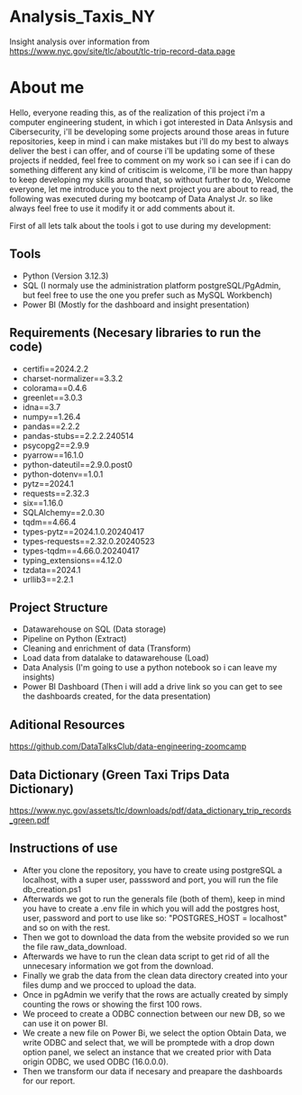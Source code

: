 # Analysis_Taxis_NY
Insight analysis over information from https://www.nyc.gov/site/tlc/about/tlc-trip-record-data.page

# About me
Hello, everyone reading this, as of the realization of this project i'm a computer engineering student, in which i got interested in Data Anlsysis and Cibersecurity, i'll be developing some projects around those areas in future repositories, keep in mind i can make mistakes but i'll do my best to always deliver the best i can offer, and of course i'll be updating some of these projects if nedded, feel free to comment on my work so i can see if i can do something different any kind of critiscim is welcome, i'll be more than happy to keep developing my skills around that, so without further to do, Welcome everyone, let me introduce you to the next project you are about to read, the following was executed during my bootcamp of Data Analyst Jr. so like always feel free to use it modify it or add comments about it.

First of all lets talk about the tools i got to use during my development:

## Tools
* Python (Version 3.12.3)
* SQL (I normaly use the administration platform postgreSQL/PgAdmin, but feel free to use the one you prefer such as MySQL Workbench)
* Power BI (Mostly for the dashboard and insight presentation)

## Requirements (Necesary libraries to run the code)
* certifi==2024.2.2
* charset-normalizer==3.3.2
* colorama==0.4.6
* greenlet==3.0.3
* idna==3.7
* numpy==1.26.4
* pandas==2.2.2
* pandas-stubs==2.2.2.240514
* psycopg2==2.9.9
* pyarrow==16.1.0
* python-dateutil==2.9.0.post0
* python-dotenv==1.0.1
* pytz==2024.1
* requests==2.32.3
* six==1.16.0
* SQLAlchemy==2.0.30
* tqdm==4.66.4
* types-pytz==2024.1.0.20240417
* types-requests==2.32.0.20240523
* types-tqdm==4.66.0.20240417
* typing_extensions==4.12.0
* tzdata==2024.1
* urllib3==2.2.1

## Project Structure 
* Datawarehouse on SQL (Data storage)
* Pipeline on Python (Extract)
* Cleaning and enrichment of data (Transform)
* Load data from datalake to datawarehouse (Load)
* Data Analysis (I'm going to use a python notebook so i can leave my insights)
* Power BI Dashboard (Then i will add a drive link so you can get to see the dashboards created, for the data presentation)

## Aditional Resources 
https://github.com/DataTalksClub/data-engineering-zoomcamp

## Data Dictionary (Green Taxi Trips Data Dictionary)
https://www.nyc.gov/assets/tlc/downloads/pdf/data_dictionary_trip_records_green.pdf

## Instructions of use 
* After you clone the repository, you have to create using postgreSQL a localhost, with a super user, passsword and port, you will run the file db_creation.ps1 
* Afterwards we got to run the generals file (both of them), keep in mind you have to create a .env file in which you will add the postgres host, user, password and port to use like so: "POSTGRES_HOST = localhost" and so on with the rest.
* Then we got to download the data from the website provided so we run the file raw_data_download.
* Afterwards we have to run the clean data script to get rid of all the unnecesary information we got from the download.
* Finally we grab the data from the clean data directory created into your files dump and we procced to upload the data.
* Once in pgAdmin we verify that the rows are actually created by simply counting the rows or showing the first 100 rows.
* We proceed to create a ODBC connection between our new DB, so we can use it on power BI.
* We create a new file on Power Bi, we select the option Obtain Data, we write ODBC and select that, we will be promptede with a drop down option panel, we select an instance that we created prior with Data origin ODBC, we used ODBC (16.0.0.0).
* Then we transform our data if necesary and preapare the dashboards for our report.